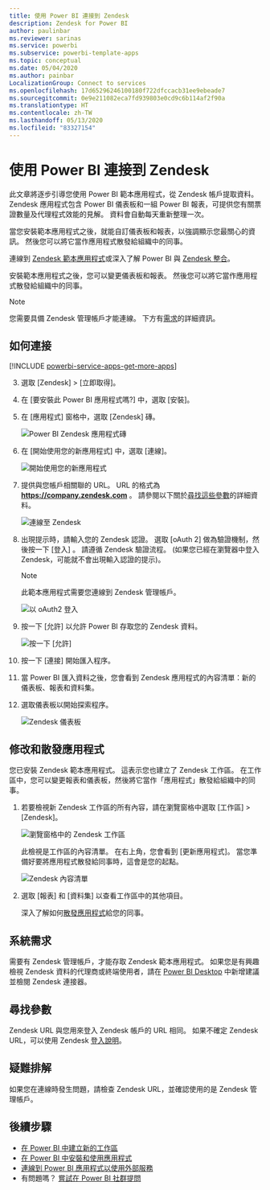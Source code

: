 ```yaml
---
title: 使用 Power BI 連接到 Zendesk
description: Zendesk for Power BI
author: paulinbar
ms.reviewer: sarinas
ms.service: powerbi
ms.subservice: powerbi-template-apps
ms.topic: conceptual
ms.date: 05/04/2020
ms.author: painbar
LocalizationGroup: Connect to services
ms.openlocfilehash: 17d65296246100180f722dfccacb31ee9ebeade7
ms.sourcegitcommit: 0e9e211082eca7fd939803e0cd9c6b114af2f90a
ms.translationtype: HT
ms.contentlocale: zh-TW
ms.lasthandoff: 05/13/2020
ms.locfileid: "83327154"
---
```

# <a name="connect-to-zendesk-with-power-bi"></a>使用 Power BI 連接到 Zendesk

此文章將逐步引導您使用 Power BI 範本應用程式，從 Zendesk 帳戶提取資料。 Zendesk 應用程式包含 Power BI 儀表板和一組 Power BI 報表，可提供您有關票證數量及代理程式效能的見解。 資料會自動每天重新整理一次。 

當您安裝範本應用程式之後，就能自訂儀表板和報表，以強調顯示您最關心的資訊。 然後您可以將它當作應用程式散發給組織中的同事。

連線到 [Zendesk 範本應用程式](https://app.powerbi.com/getdata/services/zendesk)或深入了解 Power BI 與 [Zendesk 整合](https://powerbi.microsoft.com/integrations/zendesk)。

安裝範本應用程式之後，您可以變更儀表板和報表。 然後您可以將它當作應用程式散發給組織中的同事。

>[!NOTE]
>您需要具備 Zendesk 管理帳戶才能連線。 下方有[需求](#system-requirements)的詳細資訊。

## <a name="how-to-connect"></a>如何連接

[!INCLUDE [powerbi-service-apps-get-more-apps](../includes/powerbi-service-apps-get-more-apps.md)]

3. 選取 [Zendesk] \> [立即取得]。
4. 在 [要安裝此 Power BI 應用程式嗎?] 中，選取 [安裝]。
4. 在 [應用程式] 窗格中，選取 [Zendesk] 磚。

    ![Power BI Zendesk 應用程式磚](media/service-connect-to-zendesk/power-bi-zendesk-tile.png)

6. 在 [開始使用您的新應用程式] 中，選取 [連線]。

    ![開始使用您的新應用程式](media/service-connect-to-zendesk/power-bi-new-app-connect-get-started.png)

4. 提供與您帳戶相關聯的 URL。 URL 的格式為 **https://company.zendesk.com** 。 請參閱以下關於[尋找這些參數](#finding-parameters)的詳細資料。
   
   ![連線至 Zendesk](media/service-connect-to-zendesk/pbi_zendeskconnect.png)

5. 出現提示時，請輸入您的 Zendesk 認證。  選取 [oAuth 2]  做為驗證機制，然後按一下 [登入] 。 請遵循 Zendesk 驗證流程。 (如果您已經在瀏覽器中登入 Zendesk，可能就不會出現輸入認證的提示)。
   
   > [!NOTE]
   > 此範本應用程式需要您連線到 Zendesk 管理帳戶。 
   > 
   
   ![以 oAuth2 登入](media/service-connect-to-zendesk/pbi_zendesksignin.png)
6. 按一下 [允許]  以允許 Power BI 存取您的 Zendesk 資料。
   
   ![按一下 [允許]](media/service-connect-to-zendesk/zendesk2.jpg)
7. 按一下 [連接]  開始匯入程序。 
8. 當 Power BI 匯入資料之後，您會看到 Zendesk 應用程式的內容清單：新的儀表板、報表和資料集。
9. 選取儀表板以開始探索程序。

    ![Zendesk 儀表板](media/service-connect-to-zendesk/power-bi-zendesk-dashboard.png)
   
## <a name="modify-and-distribute-your-app"></a>修改和散發應用程式

您已安裝 Zendesk 範本應用程式。 這表示您也建立了 Zendesk 工作區。 在工作區中，您可以變更報表和儀表板，然後將它當作「應用程式」散發給組織中的同事。 

1. 若要檢視新 Zendesk 工作區的所有內容，請在瀏覽窗格中選取 [工作區] > [Zendesk]。 

    ![瀏覽窗格中的 Zendesk 工作區](media/service-connect-to-zendesk/power-bi-zendesk-workspace-left-nav.png)

    此檢視是工作區的內容清單。 在右上角，您會看到 [更新應用程式]。 當您準備好要將應用程式散發給同事時，這會是您的起點。 

    ![Zendesk 內容清單](media/service-connect-to-zendesk/power-bi-zendesk-content-list.png)

2. 選取 [報表] 和 [資料集] 以查看工作區中的其他項目。

    深入了解如何[散發應用程式](../collaborate-share/service-create-distribute-apps.md)給您的同事。

## <a name="system-requirements"></a>系統需求
需要有 Zendesk 管理帳戶，才能存取 Zendesk 範本應用程式。 如果您是有興趣檢視 Zendesk 資料的代理商或終端使用者，請在 [Power BI Desktop](desktop-connect-to-data.md) 中新增建議並檢閱 Zendesk 連接器。

## <a name="finding-parameters"></a>尋找參數
Zendesk URL 與您用來登入 Zendesk 帳戶的 URL 相同。 如果不確定 Zendesk URL，可以使用 Zendesk [登入說明](https://www.zendesk.com/login/)。

## <a name="troubleshooting"></a>疑難排解
如果您在連線時發生問題，請檢查 Zendesk URL，並確認使用的是 Zendesk 管理帳戶。

## <a name="next-steps"></a>後續步驟

* [在 Power BI 中建立新的工作區](../collaborate-share/service-create-the-new-workspaces.md)
* [在 Power BI 中安裝和使用應用程式](../consumer/end-user-apps.md)
* [連線到 Power BI 應用程式以使用外部服務](service-connect-to-services.md)
* 有問題嗎？ [嘗試在 Power BI 社群提問](https://community.powerbi.com/)
